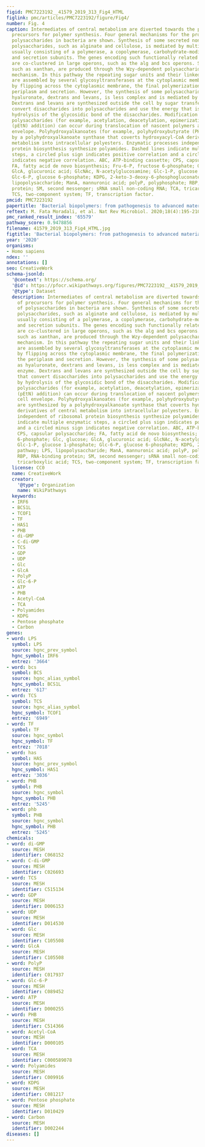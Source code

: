 ```yaml
---
figid: PMC7223192__41579_2019_313_Fig4_HTML
figlink: pmc/articles/PMC7223192/figure/Fig4/
number: Fig. 4
caption: Intermediates of central metabolism are diverted towards the provision of
  precursors for polymer synthesis. Four general mechanisms for the production of
  polysaccharides in bacteria are shown. Synthesis of some secreted non-repeating
  polysaccharides, such as alginate and cellulose, is mediated by multiprotein complexes,
  usually consisting of a polymerase, a copolymerase, carbohydrate-modifying enzymes
  and secretion subunits. The genes encoding such functionally related protein subunits
  are co-clustered in large operons, such as the alg and bcs operons. Some polysaccharides,
  such as xanthan, are produced through the Wzy-dependent polysaccharide synthesis
  mechanism. In this pathway the repeating sugar units and their linked lipid carriers
  are assembled by several glycosyltransferases at the cytoplasmic membrane, followed
  by flipping across the cytoplasmic membrane, the final polymerization step in the
  periplasm and secretion. However, the synthesis of some polysaccharides, such as
  hyaluronate, dextrans and levans, is less complex and is mediated by a single enzyme.
  Dextrans and levans are synthesized outside the cell by sugar transferases that
  convert disaccharides into polysaccharides and use the energy that is released by
  hydrolysis of the glycosidic bond of the disaccharides. Modification of secreted
  polysaccharides (for example, acetylation, deacetylation, epimerization and phosphoethanolamine
  (pEtN) addition) can occur during translocation of nascent polymers across the cell
  envelope. Polyhydroxyalkanoates (for example, polyhydroxybutyrate (PHB)) are synthesized
  by a polyhydroxyalkanoate synthase that coverts hydroxyacyl-CoA derivatives of central
  metabolism into intracellular polyesters. Enzymatic processes independent of ribosomal
  protein biosynthesis synthesize polyamides. Dashed lines indicate multiple enzymatic
  steps, a circled plus sign indicates positive correlation and a circled minus sign
  indicates negative correlation. ABC, ATP-binding cassette; CPS, capsular polysaccharide;
  FA, fatty acid de novo biosynthesis; Fru-6-P, fructose 6-phosphate; Glc, glucose;
  GlcA, glucuronic acid; GlcNAc, N-acetylglucosamine; Glc-1-P, glucose 1-phosphate;
  Glc-6-P, glucose 6-phosphate; KDPG, 2-keto-3-deoxy-6-phosphogluconate pathway; LPS,
  lipopolysaccharide; ManA, mannuronic acid; polyP, polyphosphate; RBP, RNA-binding
  protein; SM, second messenger; sRNA small non-coding RNA; TCA, tricarboxylic acid;
  TCS, two-component system; TF, transcription factor.
pmcid: PMC7223192
papertitle: 'Bacterial biopolymers: from pathogenesis to advanced materials.'
reftext: M. Fata Moradali, et al. Nat Rev Microbiol. 2020;18(4):195-210.
pmc_ranked_result_index: '65579'
pathway_score: 0.9478856
filename: 41579_2019_313_Fig4_HTML.jpg
figtitle: 'Bacterial biopolymers: from pathogenesis to advanced materials'
year: '2020'
organisms:
- Homo sapiens
ndex: ''
annotations: []
seo: CreativeWork
schema-jsonld:
  '@context': https://schema.org/
  '@id': https://pfocr.wikipathways.org/figures/PMC7223192__41579_2019_313_Fig4_HTML.html
  '@type': Dataset
  description: Intermediates of central metabolism are diverted towards the provision
    of precursors for polymer synthesis. Four general mechanisms for the production
    of polysaccharides in bacteria are shown. Synthesis of some secreted non-repeating
    polysaccharides, such as alginate and cellulose, is mediated by multiprotein complexes,
    usually consisting of a polymerase, a copolymerase, carbohydrate-modifying enzymes
    and secretion subunits. The genes encoding such functionally related protein subunits
    are co-clustered in large operons, such as the alg and bcs operons. Some polysaccharides,
    such as xanthan, are produced through the Wzy-dependent polysaccharide synthesis
    mechanism. In this pathway the repeating sugar units and their linked lipid carriers
    are assembled by several glycosyltransferases at the cytoplasmic membrane, followed
    by flipping across the cytoplasmic membrane, the final polymerization step in
    the periplasm and secretion. However, the synthesis of some polysaccharides, such
    as hyaluronate, dextrans and levans, is less complex and is mediated by a single
    enzyme. Dextrans and levans are synthesized outside the cell by sugar transferases
    that convert disaccharides into polysaccharides and use the energy that is released
    by hydrolysis of the glycosidic bond of the disaccharides. Modification of secreted
    polysaccharides (for example, acetylation, deacetylation, epimerization and phosphoethanolamine
    (pEtN) addition) can occur during translocation of nascent polymers across the
    cell envelope. Polyhydroxyalkanoates (for example, polyhydroxybutyrate (PHB))
    are synthesized by a polyhydroxyalkanoate synthase that coverts hydroxyacyl-CoA
    derivatives of central metabolism into intracellular polyesters. Enzymatic processes
    independent of ribosomal protein biosynthesis synthesize polyamides. Dashed lines
    indicate multiple enzymatic steps, a circled plus sign indicates positive correlation
    and a circled minus sign indicates negative correlation. ABC, ATP-binding cassette;
    CPS, capsular polysaccharide; FA, fatty acid de novo biosynthesis; Fru-6-P, fructose
    6-phosphate; Glc, glucose; GlcA, glucuronic acid; GlcNAc, N-acetylglucosamine;
    Glc-1-P, glucose 1-phosphate; Glc-6-P, glucose 6-phosphate; KDPG, 2-keto-3-deoxy-6-phosphogluconate
    pathway; LPS, lipopolysaccharide; ManA, mannuronic acid; polyP, polyphosphate;
    RBP, RNA-binding protein; SM, second messenger; sRNA small non-coding RNA; TCA,
    tricarboxylic acid; TCS, two-component system; TF, transcription factor.
  license: CC0
  name: CreativeWork
  creator:
    '@type': Organization
    name: WikiPathways
  keywords:
  - IRF6
  - BCS1L
  - TCOF1
  - TF
  - HAS1
  - PHB
  - di-GMP
  - C-di-GMP
  - TCS
  - GDP
  - UDP
  - Glc
  - GlcA
  - PolyP
  - Glc-6-P
  - ATP
  - PHB
  - Acetyl-CoA
  - TCA
  - Polyamides
  - KDPG
  - Pentose phosphate
  - Carbon
genes:
- word: LPS
  symbol: LPS
  source: hgnc_prev_symbol
  hgnc_symbol: IRF6
  entrez: '3664'
- word: bcs
  symbol: BCS
  source: hgnc_alias_symbol
  hgnc_symbol: BCS1L
  entrez: '617'
- word: TCS
  symbol: TCS
  source: hgnc_alias_symbol
  hgnc_symbol: TCOF1
  entrez: '6949'
- word: TF
  symbol: TF
  source: hgnc_symbol
  hgnc_symbol: TF
  entrez: '7018'
- word: has
  symbol: HAS
  source: hgnc_prev_symbol
  hgnc_symbol: HAS1
  entrez: '3036'
- word: PHB
  symbol: PHB
  source: hgnc_symbol
  hgnc_symbol: PHB
  entrez: '5245'
- word: phb
  symbol: PHB
  source: hgnc_symbol
  hgnc_symbol: PHB
  entrez: '5245'
chemicals:
- word: di-GMP
  source: MESH
  identifier: C068152
- word: C-di-GMP
  source: MESH
  identifier: C026693
- word: TCS
  source: MESH
  identifier: C515134
- word: GDP
  source: MESH
  identifier: D006153
- word: UDP
  source: MESH
  identifier: D014530
- word: Glc
  source: MESH
  identifier: C105508
- word: GlcA
  source: MESH
  identifier: C105508
- word: PolyP
  source: MESH
  identifier: C017937
- word: Glc-6-P
  source: MESH
  identifier: C089452
- word: ATP
  source: MESH
  identifier: D000255
- word: PHB
  source: MESH
  identifier: C514366
- word: Acetyl-CoA
  source: MESH
  identifier: D000105
- word: TCA
  source: MESH
  identifier: C000589078
- word: Polyamides
  source: MESH
  identifier: C009916
- word: KDPG
  source: MESH
  identifier: C081217
- word: Pentose phosphate
  source: MESH
  identifier: D010429
- word: Carbon
  source: MESH
  identifier: D002244
diseases: []
---
```

